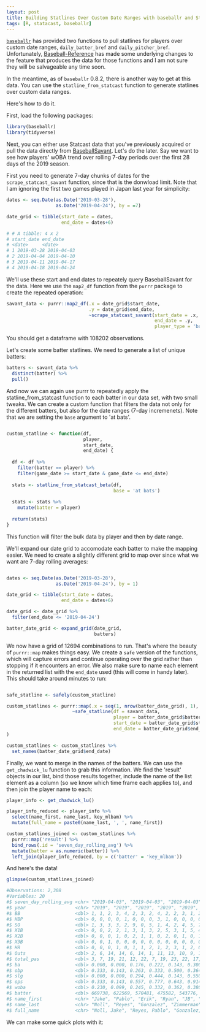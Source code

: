 ```yaml
---
layout: post
title: Building Statlines Over Custom Date Ranges with baseballr and Statcast Data
tags: [R, statacast, baseballr]
---
```


[`baseballr`](http://billpetti.github.io/baseballr/) has provided two functions to pull statlines for players over custom date ranges, `daily_batter_bref` and `daily_pitcher_bref`. Unfortunately, [Baseball-Reference]() has made some underlying changes to the feature that produces the data for those functions and I am not sure they will be salvageable any time soon. 

In the meantime, as of `baseballr` 0.8.2, there is another way to get at this data. You can use the `statline_from_statcast` function to generate statlines over custom data ranges. 

Here's how to do it.

First, load the following packages:

```r
library(baseballr)
library(tidyverse)
```

Next, you can either use Statcast data that you've previously acquired or pull the data directly from [BaseballSavant](https://baseballsavant.mlb.com/). Let's do the later. Say we want to see how players' wOBA trend over rolling 7-day periods over the first 28 days of the 2019 season.

First you need to generate 7-day chunks of dates for the `scrape_statcast_savant` function, since that is the donwload limit. Note that I am ignoring the first two games played in Japan last year for simplicity:

```r
dates <- seq.Date(as.Date('2019-03-28'), 
                  as.Date('2019-04-24'), by = =7)

date_grid <- tibble(start_date = dates, 
                    end_date = dates+6)

# # A tibble: 4 x 2
# start_date end_date  
# <date>     <date>    
# 1 2019-03-28 2019-04-03
# 2 2019-04-04 2019-04-10
# 3 2019-04-11 2019-04-17
# 4 2019-04-18 2019-04-24
```

We'll use these start and end dates to repeately query BaseballSavant for the data. Here we use the `map2_df` function from the `purrr` package to create the repeated operation:

```r
savant_data <- purrr::map2_df(.x = date_grid$start_date,
                              .y = date_grid$end_date, 
                              ~scrape_statcast_savant(start_date = .x, 
                                                      end_date = .y, 
                                                      player_type = 'batter')

```

You should get a dataframe with 108202 observations.

Let's create some batter statlines. We need to generate a list of unique batters:

```r
batters <- savant_data %>%
  distinct(batter) %>%
  pull()

```

And now we can again use purrr to repeatedly apply the statline_from_statcast function to each batter in our data set, with two small tweaks. We can create a custom function that filters the data not only for the different batters, but also for the date ranges (7-day incremenets). Note that we are setting the `base` argument to 'at bats'.

```r

custom_statline <- function(df, 
                            player, 
                            start_date, 
                            end_date) {
  
  df <- df %>%
    filter(batter == player) %>%
    filter(game_date >= start_date & game_date <= end_date)
  
  stats <- statline_from_statcast_beta(df, 
                                       base = 'at bats')
  
  stats <- stats %>%
    mutate(batter = player)
  
  return(stats)
}


```

This function will filter the bulk data by player and then by date range. 

We'll expand our date grid to accomodate each batter to make the mapping easier. We need to create a slightly different grid to map over since what we want are 7-day rolling averages:

```r

dates <- seq.Date(as.Date('2019-03-28'), 
                  as.Date('2019-04-24'), by = 1)

date_grid <- tibble(start_date = dates, 
                    end_date = dates+6)

date_grid <- date_grid %>%
  filter(end_date <= '2019-04-24')

batter_date_grid <- expand_grid(date_grid, 
                                batters)
```

We now have a grid of 12694 combinations to run. That's where the beauty of `purrr::map` makes things easy. We create a `safe` version of the functions, which will capture errors and continue operating over the grid rather than stopping if it encounters an error. We also make sure to name each element in the returned list with the `end_date` used (this will come in handy later). This should take around minutes to run:

```r

safe_statline <- safely(custom_statline)

custom_statlines <- purrr::map(.x = seq(1, nrow(batter_date_grid), 1), 
                        ~safe_statline(df = savant_data, 
                                       player = batter_date_grid$batters[.x], 
                                       start_date = batter_date_grid$start_date[.x], 
                                       end_date = batter_date_grid$end_date[.x])
)

custom_statlines <- custom_statlines %>%
  set_names(batter_date_grid$end_date)

```

Finally, we want to merge in the names of the batters. We can use the `get_chadwick_lu` function to grab this information. We find the 'result' objects in our list, bind those results together, include the name of the list element as a column (so we know which time frame each applies to), and then join the player name to each:

```r
player_info <- get_chadwick_lu()

player_info_reduced <- player_info %>%
  select(name_first, name_last, key_mlbam) %>%
  mutate(full_name = paste0(name_last, ', ', name_first))

custom_statlines_joined <- custom_statlines %>% 
  purrr::map('result') %>%
  bind_rows(.id = 'seven_day_rolling_avg') %>% 
  mutate(batter = as.numeric(batter)) %>%
  left_join(player_info_reduced, by = c('batter' = 'key_mlbam'))

```

And here's the data!

```r
glimpse(custom_statlines_joined)

#Observations: 2,308
#Variables: 20
#$ seven_day_rolling_avg <chr> "2019-04-03", "2019-04-03", "2019-04-03", "2019-04-03", "2019-04-03", "2…
#$ year                  <chr> "2019", "2019", "2019", "2019", "2019", "2019", "2019", "2019", "2019", …
#$ BB                    <dbl> 1, 1, 2, 3, 4, 2, 3, 2, 4, 2, 2, 3, 1, 2, 3, 5, 0, 0, 6, 2, 2, 3, 1, 0, …
#$ HBP                   <dbl> 0, 0, 0, 0, 1, 0, 0, 0, 3, 1, 0, 0, 0, 0, 2, 0, 0, 0, 0, 1, 0, 1, 0, 0, …
#$ SO                    <dbl> 1, 3, 3, 3, 2, 9, 0, 5, 1, 4, 2, 4, 5, 7, 2, 3, 5, 2, 3, 3, 2, 3, 1, 4, …
#$ X1B                   <dbl> 0, 0, 2, 2, 1, 3, 1, 3, 2, 5, 3, 1, 5, 4, 5, 1, 3, 0, 4, 2, 4, 3, 4, 0, …
#$ X2B                   <dbl> 0, 0, 0, 1, 0, 2, 1, 1, 0, 2, 0, 1, 0, 1, 1, 1, 2, 0, 0, 0, 1, 0, 2, 1, …
#$ X3B                   <dbl> 0, 0, 1, 0, 0, 0, 0, 0, 0, 0, 0, 0, 0, 0, 0, 0, 3, 0, 0, 0, 0, 0, 0, 0, …
#$ HR                    <dbl> 0, 0, 0, 1, 0, 1, 1, 2, 1, 2, 3, 1, 2, 0, 2, 1, 1, 0, 1, 0, 0, 0, 0, 0, …
#$ Outs                  <dbl> 2, 6, 14, 14, 6, 14, 1, 11, 13, 10, 9, 10, 16, 22, 16, 11, 14, 3, 13, 13…
#$ total_pas             <dbl> 3, 7, 19, 21, 12, 22, 7, 19, 23, 22, 17, 16, 24, 29, 29, 19, 23, 3, 24, …
#$ ba                    <dbl> 0.000, 0.000, 0.176, 0.222, 0.143, 0.300, 0.750, 0.353, 0.188, 0.474, 0.…
#$ obp                   <dbl> 0.333, 0.143, 0.263, 0.333, 0.500, 0.364, 0.857, 0.421, 0.435, 0.545, 0.…
#$ slg                   <dbl> 0.000, 0.000, 0.294, 0.444, 0.143, 0.550, 1.750, 0.765, 0.375, 0.895, 1.…
#$ ops                   <dbl> 0.333, 0.143, 0.557, 0.777, 0.643, 0.914, 2.607, 1.186, 0.810, 1.440, 1.…
#$ woba                  <dbl> 0.230, 0.099, 0.245, 0.332, 0.362, 0.380, 0.871, 0.478, 0.374, 0.580, 0.…
#$ batter                <dbl> 669738, 622569, 570481, 475582, 543776, 665742, 592567, 656941, 460086, …
#$ name_first            <chr> "Jake", "Pablo", "Erik", "Ryan", "JB", "Juan", "Colin", "Kyle", "Alex", …
#$ name_last             <chr> "Noll", "Reyes", "Gonzalez", "Zimmerman", "Shuck", "Soto", "Moran", "Sch…
#$ full_name             <chr> "Noll, Jake", "Reyes, Pablo", "Gonzalez, Erik", "Zimmerman, Ryan", "Shuc…
```

We can make some quick plots with it:











